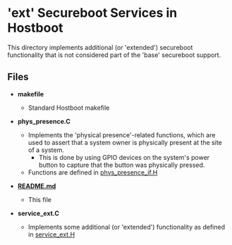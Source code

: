 # **'ext'** Secureboot Services in Hostboot
This directory implements additional (or 'extended') secureboot functionality
 that is not considered part of the 'base' secureboot support.

## Files

* __makefile__
  * Standard Hostboot makefile

* __phys_presence.C__
  * Implements the 'physical presence'-related functions, which are used to
 assert that a system owner is physically present at the site of a system.
    * This is done by using GPIO devices on the system's power button to
 capture that the button was physically pressed.
  * Functions are defined in
 [phys_presence_if.H](../../../include/usr/secureboot/phys_presence_if.H)

* __[README.md](./README.md)__
  * This file

* __service_ext.C__
  * Implements some additional (or 'extended') functionality as defined in
 [service_ext.H](../../../include/usr/secureboot/service_ext.H)

